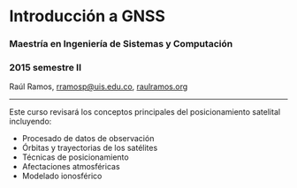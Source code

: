 # Introducción a GNSS
### Maestría en Ingeniería de Sistemas y Computación
### 2015 semestre II

Raúl Ramos, rramosp@uis.edu.co, [raulramos.org](http://raulramos.org)

---

Este curso revisará los conceptos principales del posicionamiento satelital incluyendo:

- Procesado de datos de observación
- Órbitas y trayectorias de los satélites
- Técnicas de posicionamiento
- Afectaciones atmosféricas
- Modelado ionosférico
